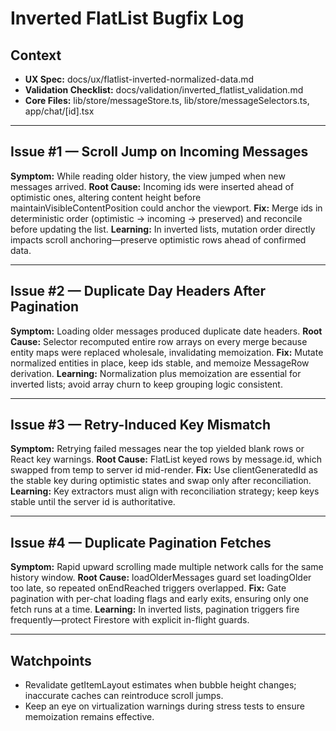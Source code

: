 # Inverted FlatList Bugfix Log

## Context
- **UX Spec:** docs/ux/flatlist-inverted-normalized-data.md
- **Validation Checklist:** docs/validation/inverted_flatlist_validation.md
- **Core Files:** lib/store/messageStore.ts, lib/store/messageSelectors.ts, app/chat/[id].tsx

---

## Issue #1 — Scroll Jump on Incoming Messages
**Symptom:** While reading older history, the view jumped when new messages arrived.
**Root Cause:** Incoming ids were inserted ahead of optimistic ones, altering content height before maintainVisibleContentPosition could anchor the viewport.
**Fix:** Merge ids in deterministic order (optimistic → incoming → preserved) and reconcile before updating the list.
**Learning:** In inverted lists, mutation order directly impacts scroll anchoring—preserve optimistic rows ahead of confirmed data.

---

## Issue #2 — Duplicate Day Headers After Pagination
**Symptom:** Loading older messages produced duplicate date headers.
**Root Cause:** Selector recomputed entire row arrays on every merge because entity maps were replaced wholesale, invalidating memoization.
**Fix:** Mutate normalized entities in place, keep ids stable, and memoize MessageRow derivation.
**Learning:** Normalization plus memoization are essential for inverted lists; avoid array churn to keep grouping logic consistent.

---

## Issue #3 — Retry-Induced Key Mismatch
**Symptom:** Retrying failed messages near the top yielded blank rows or React key warnings.
**Root Cause:** FlatList keyed rows by message.id, which swapped from temp to server id mid-render.
**Fix:** Use clientGeneratedId as the stable key during optimistic states and swap only after reconciliation.
**Learning:** Key extractors must align with reconciliation strategy; keep keys stable until the server id is authoritative.

---

## Issue #4 — Duplicate Pagination Fetches
**Symptom:** Rapid upward scrolling made multiple network calls for the same history window.
**Root Cause:** loadOlderMessages guard set loadingOlder too late, so repeated onEndReached triggers overlapped.
**Fix:** Gate pagination with per-chat loading flags and early exits, ensuring only one fetch runs at a time.
**Learning:** In inverted lists, pagination triggers fire frequently—protect Firestore with explicit in-flight guards.

---

## Watchpoints
- Revalidate getItemLayout estimates when bubble height changes; inaccurate caches can reintroduce scroll jumps.
- Keep an eye on virtualization warnings during stress tests to ensure memoization remains effective.
